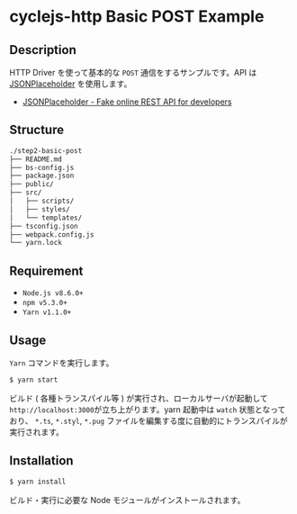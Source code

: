 # cyclejs-http Basic POST Example

## Description

HTTP Driver を使って基本的な `POST` 通信をするサンプルです。API は [JSONPlaceholder](http://jsonplaceholder.typicode.com/) を使用します。

- [JSONPlaceholder - Fake online REST API for developers](http://jsonplaceholder.typicode.com/)

## Structure

```bash
./step2-basic-post
├── README.md
├── bs-config.js
├── package.json
├── public/
├── src/
│   ├── scripts/
│   ├── styles/
│   └── templates/
├── tsconfig.json
├── webpack.config.js
└── yarn.lock
```

## Requirement

- `Node.js v8.6.0+`
- `npm v5.3.0+`
- `Yarn v1.1.0+`

## Usage

`Yarn` コマンドを実行します。
```bash
$ yarn start
```
ビルド ( 各種トランスパイル等 ) が実行され、ローカルサーバが起動して`http://localhost:3000`が立ち上がります。yarn 起動中は `watch` 状態となっており、 `*.ts`, `*.styl`, `*.pug` ファイルを編集する度に自動的にトランスパイルが実行されます。



## Installation

```bash
$ yarn install
```
ビルド・実行に必要な Node モジュールがインストールされます。
